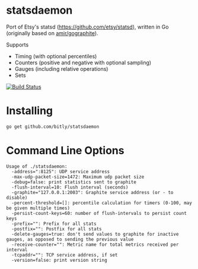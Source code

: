 statsdaemon
==========

Port of Etsy's statsd (https://github.com/etsy/statsd), written in Go (originally based
on [amir/gographite](https://github.com/amir/gographite)).

Supports

* Timing (with optional percentiles)
* Counters (positive and negative with optional sampling)
* Gauges (including relative operations)
* Sets

[![Build Status](https://secure.travis-ci.org/bitly/statsdaemon.png)](http://travis-ci.org/bitly/statsdaemon)

Installing
==========

```bash
go get github.com/bitly/statsdaemon
```

Command Line Options
====================

```
Usage of ./statsdaemon:
  -address=":8125": UDP service address
  -max-udp-packet-size=1472: Maximum udp packet size
  -debug=false: print statistics sent to graphite
  -flush-interval=10: Flush interval (seconds)
  -graphite="127.0.0.1:2003": Graphite service address (or - to disable)
  -percent-threshold=[]: percentile calculation for timers (0-100, may be given multiple times)
  -persist-count-keys=60: number of flush-intervals to persist count keys
  -prefix="": Prefix for all stats
  -postfix="": Postfix for all stats
  -delete-gauges=true: don't send values to graphite for inactive gauges, as opposed to sending the previous value
  -receive-counter="": Metric name for total metrics received per interval
  -tcpaddr="": TCP service address, if set
  -version=false: print version string
```
